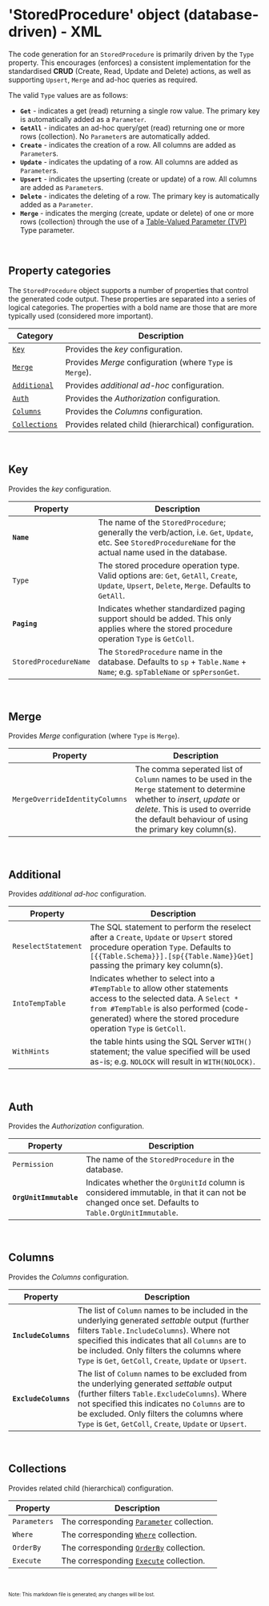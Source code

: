 # 'StoredProcedure' object (database-driven) - XML

The code generation for an `StoredProcedure` is primarily driven by the `Type` property. This encourages (enforces) a consistent implementation for the standardised **CRUD** (Create, Read, Update and Delete) actions, as well as supporting `Upsert`, `Merge` and ad-hoc queries as required.

The valid `Type` values are as follows:

- **`Get`** - indicates a get (read) returning a single row value. The primary key is automatically added as a `Parameter`.
- **`GetAll`** - indicates an ad-hoc query/get (read) returning one or more rows (collection). No `Parameter`s are automatically added.
- **`Create`** - indicates the creation of a row. All columns are added as `Parameter`s.
- **`Update`** - indicates the updating of a row. All columns are added as `Parameter`s.
- **`Upsert`** - indicates the upserting (create or update) of a row. All columns are added as `Parameter`s.
- **`Delete`** - indicates the deleting of a row. The primary key is automatically added as a `Parameter`.
- **`Merge`** - indicates the merging (create, update or delete) of one or more rows (collection) through the use of a [Table-Valued Parameter (TVP)](https://docs.microsoft.com/en-us/dotnet/framework/data/adonet/sql/table-valued-parameters) Type parameter.

<br/>

## Property categories
The `StoredProcedure` object supports a number of properties that control the generated code output. These properties are separated into a series of logical categories. The properties with a bold name are those that are more typically used (considered more important).

Category | Description
-|-
[`Key`](#Key) | Provides the _key_ configuration.
[`Merge`](#Merge) | Provides _Merge_ configuration (where `Type` is `Merge`).
[`Additional`](#Additional) | Provides _additional ad-hoc_ configuration.
[`Auth`](#Auth) | Provides the _Authorization_ configuration.
[`Columns`](#Columns) | Provides the _Columns_ configuration.
[`Collections`](#Collections) | Provides related child (hierarchical) configuration.

<br/>

## Key
Provides the _key_ configuration.

Property | Description
-|-
**`Name`** | The name of the `StoredProcedure`; generally the verb/action, i.e. `Get`, `Update`, etc. See `StoredProcedureName` for the actual name used in the database.
`Type` | The stored procedure operation type. Valid options are: `Get`, `GetAll`, `Create`, `Update`, `Upsert`, `Delete`, `Merge`. Defaults to `GetAll`.
**`Paging`** | Indicates whether standardized paging support should be added. This only applies where the stored procedure operation `Type` is `GetColl`.
`StoredProcedureName` | The `StoredProcedure` name in the database. Defaults to `sp` + `Table.Name` + `Name`; e.g. `spTableName` or `spPersonGet`.

<br/>

## Merge
Provides _Merge_ configuration (where `Type` is `Merge`).

Property | Description
-|-
`MergeOverrideIdentityColumns` | The comma seperated list of `Column` names to be used in the `Merge` statement to determine whether to _insert_, _update_ or _delete_. This is used to override the default behaviour of using the primary key column(s).

<br/>

## Additional
Provides _additional ad-hoc_ configuration.

Property | Description
-|-
`ReselectStatement` | The SQL statement to perform the reselect after a `Create`, `Update` or `Upsert` stored procedure operation `Type`. Defaults to `[{{Table.Schema}}].[sp{{Table.Name}}Get]` passing the primary key column(s).
`IntoTempTable` | Indicates whether to select into a `#TempTable` to allow other statements access to the selected data. A `Select * from #TempTable` is also performed (code-generated) where the stored procedure operation `Type` is `GetColl`.
`WithHints` | the table hints using the SQL Server `WITH()` statement; the value specified will be used as-is; e.g. `NOLOCK` will result in `WITH(NOLOCK)`.

<br/>

## Auth
Provides the _Authorization_ configuration.

Property | Description
-|-
`Permission` | The name of the `StoredProcedure` in the database.
**`OrgUnitImmutable`** | Indicates whether the `OrgUnitId` column is considered immutable, in that it can not be changed once set. Defaults to `Table.OrgUnitImmutable`.

<br/>

## Columns
Provides the _Columns_ configuration.

Property | Description
-|-
**`IncludeColumns`** | The list of `Column` names to be included in the underlying generated _settable_ output (further filters `Table.IncludeColumns`). Where not specified this indicates that all `Columns` are to be included. Only filters the columns where `Type` is `Get`, `GetColl`, `Create`, `Update` or `Upsert`.
**`ExcludeColumns`** | The list of `Column` names to be excluded from the underlying generated _settable_ output (further filters `Table.ExcludeColumns`). Where not specified this indicates no `Columns` are to be excluded. Only filters the columns where `Type` is `Get`, `GetColl`, `Create`, `Update` or `Upsert`.

<br/>

## Collections
Provides related child (hierarchical) configuration.

Property | Description
-|-
`Parameters` | The corresponding [`Parameter`](Database-Parameter-Config-Xml.md) collection.
`Where` | The corresponding [`Where`](Database-Where-Config-Xml.md) collection.
`OrderBy` | The corresponding [`OrderBy`](Database-OrderBy-Config-Xml.md) collection.
`Execute` | The corresponding [`Execute`](Database-Execute-Config-Xml.md) collection.

<br/>

<sub><sup>Note: This markdown file is generated; any changes will be lost.</sup></sub>
